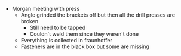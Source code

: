 - Morgan meeting with press
	- Angle grinded the brackets off but then all the drill presses are broken
		- Still need to be tapped
		- Couldn't weld them since they weren't done
	- Everything is collected in fraunhoffer
	- Fasteners are in the black box but some are missing
